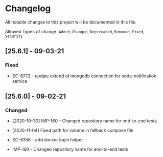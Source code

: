 # Changelog

All notable changes to this project will be documented in this file.


Allowed Types of change: `Added`, `Changed`, `Deprecated`, `Removed`, `Fixed`, `Security`

## [25.6.1] - 09-03-21

### Fixed

- SC-8772 - update extend of mongodb connection for node-notification-service


## [25.6.0] - 09-02-21

### Changed
- [2020-10-30] IMP-160 - Changed repository name for end-to-end tests
- [2020-11-04] Fixed path for volume in fallback compose file

- SC-8356 - add docker login helper
- IMP-160 - Changed repository name for end-to-end tests
